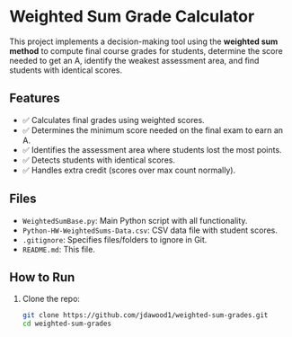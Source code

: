 # Weighted Sum Grade Calculator

This project implements a decision-making tool using the **weighted sum method** to compute final course grades for students, determine the score needed to get an A, identify the weakest assessment area, and find students with identical scores.

## Features

- ✅ Calculates final grades using weighted scores.
- ✅ Determines the minimum score needed on the final exam to earn an A.
- ✅ Identifies the assessment area where students lost the most points.
- ✅ Detects students with identical scores.
- ✅ Handles extra credit (scores over max count normally).

## Files

- `WeightedSumBase.py`: Main Python script with all functionality.
- `Python-HW-WeightedSums-Data.csv`: CSV data file with student scores.
- `.gitignore`: Specifies files/folders to ignore in Git.
- `README.md`: This file.

## How to Run

1. Clone the repo:
   ```bash
   git clone https://github.com/jdawood1/weighted-sum-grades.git
   cd weighted-sum-grades
